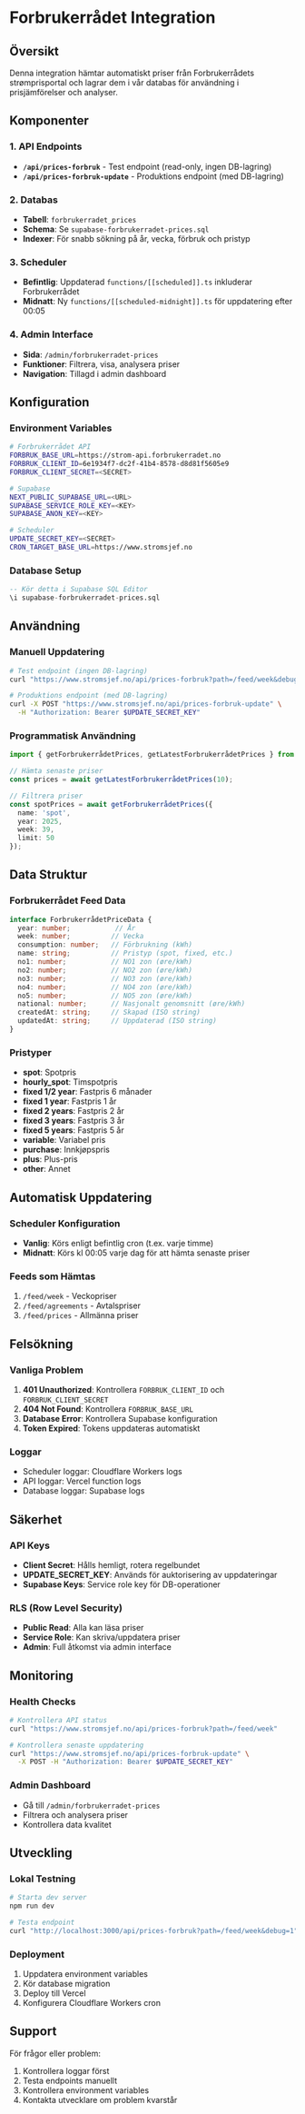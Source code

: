 # Forbrukerrådet Integration

## Översikt
Denna integration hämtar automatiskt priser från Forbrukerrådets strømprisportal och lagrar dem i vår databas för användning i prisjämförelser och analyser.

## Komponenter

### 1. API Endpoints
- **`/api/prices-forbruk`** - Test endpoint (read-only, ingen DB-lagring)
- **`/api/prices-forbruk-update`** - Produktions endpoint (med DB-lagring)

### 2. Databas
- **Tabell**: `forbrukerradet_prices`
- **Schema**: Se `supabase-forbrukerradet-prices.sql`
- **Indexer**: För snabb sökning på år, vecka, förbruk och pristyp

### 3. Scheduler
- **Befintlig**: Uppdaterad `functions/[[scheduled]].ts` inkluderar Forbrukerrådet
- **Midnatt**: Ny `functions/[[scheduled-midnight]].ts` för uppdatering efter 00:05

### 4. Admin Interface
- **Sida**: `/admin/forbrukerradet-prices`
- **Funktioner**: Filtrera, visa, analysera priser
- **Navigation**: Tillagd i admin dashboard

## Konfiguration

### Environment Variables
```bash
# Forbrukerrådet API
FORBRUK_BASE_URL=https://strom-api.forbrukerradet.no
FORBRUK_CLIENT_ID=6e1934f7-dc2f-41b4-8578-d8d81f5605e9
FORBRUK_CLIENT_SECRET=<SECRET>

# Supabase
NEXT_PUBLIC_SUPABASE_URL=<URL>
SUPABASE_SERVICE_ROLE_KEY=<KEY>
SUPABASE_ANON_KEY=<KEY>

# Scheduler
UPDATE_SECRET_KEY=<SECRET>
CRON_TARGET_BASE_URL=https://www.stromsjef.no
```

### Database Setup
```sql
-- Kör detta i Supabase SQL Editor
\i supabase-forbrukerradet-prices.sql
```

## Användning

### Manuell Uppdatering
```bash
# Test endpoint (ingen DB-lagring)
curl "https://www.stromsjef.no/api/prices-forbruk?path=/feed/week&debug=1"

# Produktions endpoint (med DB-lagring)
curl -X POST "https://www.stromsjef.no/api/prices-forbruk-update" \
  -H "Authorization: Bearer $UPDATE_SECRET_KEY"
```

### Programmatisk Användning
```typescript
import { getForbrukerrådetPrices, getLatestForbrukerrådetPrices } from '@/lib/forbrukerradetService';

// Hämta senaste priser
const prices = await getLatestForbrukerrådetPrices(10);

// Filtrera priser
const spotPrices = await getForbrukerrådetPrices({
  name: 'spot',
  year: 2025,
  week: 39,
  limit: 50
});
```

## Data Struktur

### Forbrukerrådet Feed Data
```typescript
interface ForbrukerrådetPriceData {
  year: number;           // År
  week: number;          // Vecka
  consumption: number;   // Förbrukning (kWh)
  name: string;          // Pristyp (spot, fixed, etc.)
  no1: number;           // NO1 zon (øre/kWh)
  no2: number;           // NO2 zon (øre/kWh)
  no3: number;           // NO3 zon (øre/kWh)
  no4: number;           // NO4 zon (øre/kWh)
  no5: number;           // NO5 zon (øre/kWh)
  national: number;      // Nasjonalt genomsnitt (øre/kWh)
  createdAt: string;     // Skapad (ISO string)
  updatedAt: string;     // Uppdaterad (ISO string)
}
```

### Pristyper
- **spot**: Spotpris
- **hourly_spot**: Timspotpris
- **fixed 1/2 year**: Fastpris 6 månader
- **fixed 1 year**: Fastpris 1 år
- **fixed 2 years**: Fastpris 2 år
- **fixed 3 years**: Fastpris 3 år
- **fixed 5 years**: Fastpris 5 år
- **variable**: Variabel pris
- **purchase**: Innkjøpspris
- **plus**: Plus-pris
- **other**: Annet

## Automatisk Uppdatering

### Scheduler Konfiguration
- **Vanlig**: Körs enligt befintlig cron (t.ex. varje timme)
- **Midnatt**: Körs kl 00:05 varje dag för att hämta senaste priser

### Feeds som Hämtas
1. `/feed/week` - Veckopriser
2. `/feed/agreements` - Avtalspriser
3. `/feed/prices` - Allmänna priser

## Felsökning

### Vanliga Problem
1. **401 Unauthorized**: Kontrollera `FORBRUK_CLIENT_ID` och `FORBRUK_CLIENT_SECRET`
2. **404 Not Found**: Kontrollera `FORBRUK_BASE_URL`
3. **Database Error**: Kontrollera Supabase konfiguration
4. **Token Expired**: Tokens uppdateras automatiskt

### Loggar
- Scheduler loggar: Cloudflare Workers logs
- API loggar: Vercel function logs
- Database loggar: Supabase logs

## Säkerhet

### API Keys
- **Client Secret**: Hålls hemligt, rotera regelbundet
- **UPDATE_SECRET_KEY**: Används för auktorisering av uppdateringar
- **Supabase Keys**: Service role key för DB-operationer

### RLS (Row Level Security)
- **Public Read**: Alla kan läsa priser
- **Service Role**: Kan skriva/uppdatera priser
- **Admin**: Full åtkomst via admin interface

## Monitoring

### Health Checks
```bash
# Kontrollera API status
curl "https://www.stromsjef.no/api/prices-forbruk?path=/feed/week"

# Kontrollera senaste uppdatering
curl "https://www.stromsjef.no/api/prices-forbruk-update" \
  -X POST -H "Authorization: Bearer $UPDATE_SECRET_KEY"
```

### Admin Dashboard
- Gå till `/admin/forbrukerradet-prices`
- Filtrera och analysera priser
- Kontrollera data kvalitet

## Utveckling

### Lokal Testning
```bash
# Starta dev server
npm run dev

# Testa endpoint
curl "http://localhost:3000/api/prices-forbruk?path=/feed/week&debug=1"
```

### Deployment
1. Uppdatera environment variables
2. Kör database migration
3. Deploy till Vercel
4. Konfigurera Cloudflare Workers cron

## Support

För frågor eller problem:
1. Kontrollera loggar först
2. Testa endpoints manuellt
3. Kontrollera environment variables
4. Kontakta utvecklare om problem kvarstår
